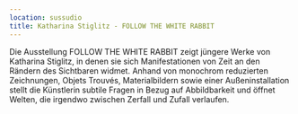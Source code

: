 ```yaml
---
location: sussudio
title: Katharina Stiglitz - FOLLOW THE WHITE RABBIT
---
```


Die Ausstellung FOLLOW THE WHITE RABBIT zeigt jüngere Werke von Katharina Stiglitz, in denen sie sich Manifestationen von Zeit an den Rändern des Sichtbaren widmet. Anhand von monochrom reduzierten Zeichnungen, Objets Trouvés, Materialbildern sowie einer Außeninstallation stellt die Künstlerin subtile Fragen in Bezug auf Abbildbarkeit und öffnet Welten, die irgendwo zwischen Zerfall und Zufall verlaufen. 